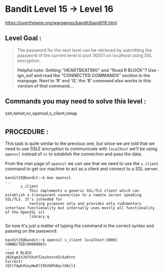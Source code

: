 # Bandit Level 15 -> Level 16 #

https://overthewire.org/wargames/bandit/bandit16.html

## Level Goal : ##
>The password for the next level can be retrieved by submitting the password of the current level to port 30001 on localhost using SSL encryption.
>
>**Helpful note: Getting “HEARTBEATING” and “Read R BLOCK”? Use -ign_eof and read the “CONNECTED COMMANDS” section in the manpage. Next to ‘R’ and ‘Q’, the ‘B’ command also works in this version of that command…**

## Commands you may need to solve this level : ##
ssh,telnet,nc,openssl,s_client,nmap

#  
## PROCEDURE : ##

This task is quite similar to the previous one, but since we are told that we need to use SSLE encryption to communicate with `localhost` we'll be using `openssl` instead of `nc` to establish the connection and pass the data. 

From the man page of `openssl` we can see that we need to use the `s_client` command to get our machine to act as a client and connect to a SSL server.

```console
bandit15@bandit:~$ man openssl
...
       s_client
           This implements a generic SSL/TLS client which can establish a transparent connection to a remote server speaking SSL/TLS. It's intended for
           testing purposes only and provides only rudimentary interface functionality but internally uses mostly all functionality of the OpenSSL ssl
           library.q
```

So now it's just a matter of typing the command in the correct syntax and passing on the password:

```console
bandit15@bandit:~$ openssl s_client localhost:30001
CONNECTED(00000003)
...
read R BLOCK
jN2kgmIXJ6fShzhT2avhotn4Zcka6tnt
Correct!
JQttfApK4SeyHwDlI9SXGR50qclOAil1
```

